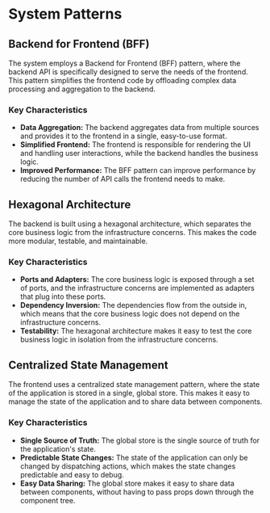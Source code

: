 # System Patterns

## Backend for Frontend (BFF)

The system employs a Backend for Frontend (BFF) pattern, where the backend API is specifically designed to serve the needs of the frontend. This pattern simplifies the frontend code by offloading complex data processing and aggregation to the backend.

### Key Characteristics

*   **Data Aggregation:** The backend aggregates data from multiple sources and provides it to the frontend in a single, easy-to-use format.
*   **Simplified Frontend:** The frontend is responsible for rendering the UI and handling user interactions, while the backend handles the business logic.
*   **Improved Performance:** The BFF pattern can improve performance by reducing the number of API calls the frontend needs to make.

## Hexagonal Architecture

The backend is built using a hexagonal architecture, which separates the core business logic from the infrastructure concerns. This makes the code more modular, testable, and maintainable.

### Key Characteristics

*   **Ports and Adapters:** The core business logic is exposed through a set of ports, and the infrastructure concerns are implemented as adapters that plug into these ports.
*   **Dependency Inversion:** The dependencies flow from the outside in, which means that the core business logic does not depend on the infrastructure concerns.
*   **Testability:** The hexagonal architecture makes it easy to test the core business logic in isolation from the infrastructure concerns.

## Centralized State Management

The frontend uses a centralized state management pattern, where the state of the application is stored in a single, global store. This makes it easy to manage the state of the application and to share data between components.

### Key Characteristics

*   **Single Source of Truth:** The global store is the single source of truth for the application's state.
*   **Predictable State Changes:** The state of the application can only be changed by dispatching actions, which makes the state changes predictable and easy to debug.
*   **Easy Data Sharing:** The global store makes it easy to share data between components, without having to pass props down through the component tree.
